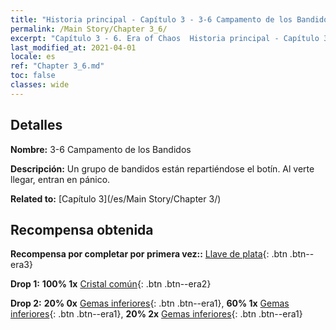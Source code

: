 ```yaml
---
title: "Historia principal - Capítulo 3 - 3-6 Campamento de los Bandidos"
permalink: /Main Story/Chapter 3_6/
excerpt: "Capítulo 3 - 6. Era of Chaos  Historia principal - Capítulo 3_6. 3-6 Campamento de los Bandidos"
last_modified_at: 2021-04-01
locale: es
ref: "Chapter 3_6.md"
toc: false
classes: wide
---
```


## Detalles

 **Nombre:** 3-6 Campamento de los Bandidos

 **Descripción:** Un grupo de bandidos están repartiéndose el botín. Al verte llegar, entran en pánico.

 **Related to:** [Capítulo 3](/es/Main Story/Chapter 3/)

## Recompensa obtenida

 **Recompensa por completar por primera vez::** [Llave de plata](/es/Items/con_693/){: .btn .btn--era3}

 **Drop 1:** **100% 1x** [Cristal común](/es/Items/mat_11/){: .btn .btn--era2}

 **Drop 2:** **20% 0x** [Gemas inferiores](/es/Items/mat_4/){: .btn .btn--era1}, **60% 1x** [Gemas inferiores](/es/Items/mat_4/){: .btn .btn--era1}, **20% 2x** [Gemas inferiores](/es/Items/mat_4/){: .btn .btn--era1}

